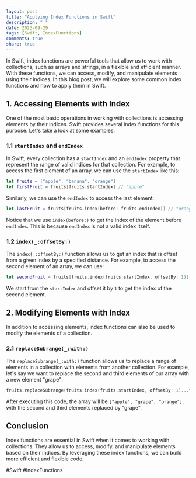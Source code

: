 ```yaml
---
layout: post
title: "Applying Index Functions in Swift"
description: " "
date: 2023-09-29
tags: [Swift, IndexFunctions]
comments: true
share: true
---
```


In Swift, index functions are powerful tools that allow us to work with collections, such as arrays and strings, in a flexible and efficient manner. With these functions, we can access, modify, and manipulate elements using their indices. In this blog post, we will explore some common index functions and how to apply them in Swift.

## 1. Accessing Elements with Index

One of the most basic operations in working with collections is accessing elements by their indices. Swift provides several index functions for this purpose. Let's take a look at some examples:

### 1.1 `startIndex` and `endIndex`

In Swift, every collection has a `startIndex` and an `endIndex` property that represent the range of valid indices for that collection. For example, to access the first element of an array, we can use the `startIndex` like this:

```swift
let fruits = ["apple", "banana", "orange"]
let firstFruit = fruits[fruits.startIndex] // "apple"
```

Similarly, we can use the `endIndex` to access the last element:

```swift
let lastFruit = fruits[fruits.index(before: fruits.endIndex)] // "orange"
```

Notice that we use `index(before:)` to get the index of the element before `endIndex`. This is because `endIndex` is not a valid index itself.

### 1.2 `index(_:offsetBy:)`

The `index(_:offsetBy:)` function allows us to get an index that is offset from a given index by a specified distance. For example, to access the second element of an array, we can use:

```swift
let secondFruit = fruits[fruits.index(fruits.startIndex, offsetBy: 1)] // "banana"
```

We start from the `startIndex` and offset it by `1` to get the index of the second element.

## 2. Modifying Elements with Index

In addition to accessing elements, index functions can also be used to modify the elements of a collection.

### 2.1 `replaceSubrange(_:with:)`

The `replaceSubrange(_:with:)` function allows us to replace a range of elements in a collection with elements from another collection. For example, let's say we want to replace the second and third elements of our array with a new element "grape":

```swift
fruits.replaceSubrange(fruits.index(fruits.startIndex, offsetBy: 1)...fruits.index(fruits.startIndex, offsetBy: 2), with: ["grape"])
```

After executing this code, the array will be `["apple", "grape", "orange"]`, with the second and third elements replaced by "grape".

## Conclusion

Index functions are essential in Swift when it comes to working with collections. They allow us to access, modify, and manipulate elements based on their indices. By leveraging these index functions, we can build more efficient and flexible code.

#Swift #IndexFunctions